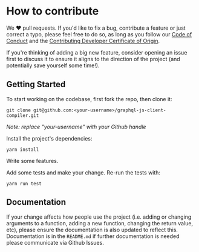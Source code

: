 # How to contribute
We ❤️ pull requests. If you'd like to fix a bug, contribute a feature or
just correct a typo, please feel free to do so, as long as you follow
our [Code of Conduct](https://github.com/Shopify/graphql-js-client-compiler/blob/master/CODE_OF_CONDUCT.md)
and the [Contributing Developer Certificate of Origin](https://github.com/Shopify/graphql-js-client-compiler/blob/master/CONTRIBUTING_DEVELOPER_CERTIFICATE_OF_ORIGIN.txt).

If you're thinking of adding a big new feature, consider opening an
issue first to discuss it to ensure it aligns to the direction of the
project (and potentially save yourself some time!).

## Getting Started
To start working on the codebase, first fork the repo, then clone it:
```
git clone git@github.com:<your-username>/graphql-js-client-compiler.git
```
*Note: replace "your-username" with your Github handle*

Install the project's dependencies:
```
yarn install
```

Write some features.

Add some tests and make your change. Re-run the tests with:
```
yarn run test
```

## Documentation
If your change affects how people use the project (i.e. adding or
changing arguments to a function, adding a new function, changing the
return value, etc), please ensure the documentation is also updated to
reflect this. Documentation is in the `README.md` if further documentation is needed please communicate via Github Issues.
